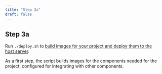 ```yaml
---
title: "Step 3a"
draft: false
---
```


## Step 3a

Run `./deploy.sh` to [build images for your project and deploy them to the host server](/rollyourown/how_to_use/deploy/#running-the-automation-scripts).

As a first step, the script builds images for the components needed for the project, configured for integrating with other components.

